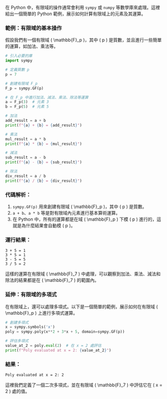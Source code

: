 在 Python 中，有限域的操作通常會利用 `sympy` 或 `numpy` 等數學庫來處理。這裡給出一個簡單的 Python 範例，展示如何計算有限域上的元素及其運算。

### 範例：有限域的基本操作

假設我們有一個有限域 \( \mathbb{F}_p \)，其中 \( p \) 是質數，並且進行一些簡單的運算，如加法、乘法等。

```python
# 引入必要的庫
import sympy

# 定義質數 p
p = 7

# 創建有限域 F_p
F_p = sympy.GF(p)

# 在 F_p 中進行加法、減法、乘法、除法等運算
a = F_p(3)  # 元素 3
b = F_p(5)  # 元素 5

# 加法
add_result = a + b
print(f"{a} + {b} = {add_result}")

# 乘法
mul_result = a * b
print(f"{a} * {b} = {mul_result}")

# 減法
sub_result = a - b
print(f"{a} - {b} = {sub_result}")

# 除法
div_result = a / b
print(f"{a} / {b} = {div_result}")
```

### 代碼解析：
1. `sympy.GF(p)` 用來創建有限域 \( \mathbb{F}_p \)，其中 \( p \) 是質數。
2. `a + b`、`a * b` 等是對有限域內元素進行基本算術運算。
3. 在 Python 中，所有的運算都是在域 \( \mathbb{F}_p \) 下模 \( p \) 進行的，這就是為什麼結果會自動模 \( p \)。

### 運行結果：
```
3 + 5 = 1
3 * 5 = 1
3 - 5 = 5
3 / 5 = 2
```

這樣的運算在有限域 \( \mathbb{F}_7 \) 中處理，可以觀察到加法、乘法、減法和除法的結果都是在 \( \mathbb{F}_7 \) 的範圍內。

### 延伸：有限域的多項式

在有限域上，還可以處理多項式。以下是一個簡單的範例，展示如何在有限域 \( \mathbb{F}_p \) 上進行多項式運算。

```python
# 創建多項式
x = sympy.symbols('x')
poly = sympy.poly(x**2 + 3*x + 5, domain=sympy.GF(p))

# 評估多項式
value_at_2 = poly.eval(2)  # 在 x = 2 處評估
print(f"Poly evaluated at x = 2: {value_at_2}")
```

### 結果：
```
Poly evaluated at x = 2: 2
```

這裡我們定義了一個二次多項式，並在有限域 \( \mathbb{F}_7 \) 中評估它在 \( x = 2 \) 處的值。